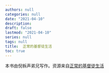 ```yaml
---
authors: null
categories: null
date: "2021-04-10"
description: 
draft: false
lastmod: "2021-04-10"
series: null
tags: null
title:  正常的基督徒生活
toc: true
---
```


本书由倪柝声弟兄写作。资源来自<a href = "https://www.tochrist.org/Doc/Books/Watchman%20Nee/zcdjdtsh-S.pdf">正常的基督徒生活</a>